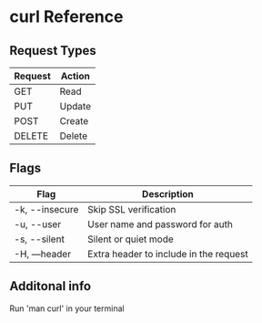 # curl Reference

## Request Types

| Request | Action |
|---------|--------|
| GET     | Read   |
| PUT     | Update |
| POST    | Create |
| DELETE  | Delete |

## Flags

| Flag           | Description                            |
|----------------|----------------------------------------|
| -k, --insecure |	Skip SSL verification                 |
| -u, --user	 |  User name and password for auth       |
| -s, --silent   |	Silent or quiet mode                  |
| -H, —header	 | Extra header to include in the request |

## Additonal info

Run 'man curl' in your terminal
